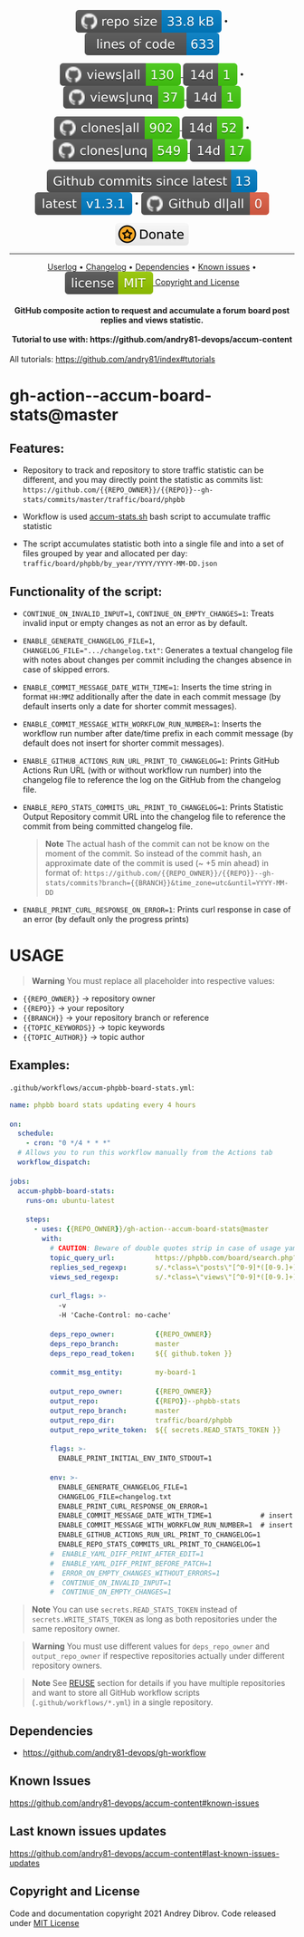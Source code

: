 <p align="center">
  <a href="#">
    <img src="https://github.com/andry81-cache/andry81-devops--gh-content-cache/raw/master/repo/andry81-devops/gh-action--accum-board-stats/badges/metrics/shields-repo-size.svg" valign="middle" alt="GitHub repo size in bytes" /></a>
<!-- -- >
• <a href="#">
    <img src="https://github.com/andry81-cache/andry81-devops--gh-content-cache/raw/master/repo/andry81-devops/gh-action--accum-board-stats/badges/metrics/shields-code-size.svg" valign="middle" alt="code size in bytes" /></a>
<!-- -->
• <a href="https://github.com/XAMPPRocky/tokei">
    <img src="https://github.com/andry81-cache/andry81-devops--gh-content-cache/raw/master/repo/andry81-devops/gh-action--accum-board-stats/badges/metrics/tokei-lines-of-code.svg" valign="middle" alt="lines of code by tokei.rs" /></a>
</p>

<p align="center">
  <a href="https://github.com/andry81-stats/gh-action--accum-board-stats--gh-stats/commits/master/traffic/views">
    <img src="https://github.com/andry81-cache/andry81-devops--gh-content-cache/raw/master/repo/andry81-devops/gh-action--accum-board-stats/badges/traffic/views/all.svg" valign="middle" alt="GitHub views|any|total" />
    <img src="https://github.com/andry81-cache/andry81-devops--gh-content-cache/raw/master/repo/andry81-devops/gh-action--accum-board-stats/badges/traffic/views/all-14d.svg" valign="middle" alt="GitHub views|any|14d" /></a>
• <a href="https://github.com/andry81-stats/gh-action--accum-board-stats--gh-stats/commits/master/traffic/views">
    <img src="https://github.com/andry81-cache/andry81-devops--gh-content-cache/raw/master/repo/andry81-devops/gh-action--accum-board-stats/badges/traffic/views/unq.svg" valign="middle" alt="GitHub views|unique per day|total" />
    <img src="https://github.com/andry81-cache/andry81-devops--gh-content-cache/raw/master/repo/andry81-devops/gh-action--accum-board-stats/badges/traffic/views/unq-14d.svg" valign="middle" alt="GitHub views|unique per day|14d" /></a>
</p>

<p align="center">
  <a href="https://github.com/andry81-stats/gh-action--accum-board-stats--gh-stats/commits/master/traffic/clones">
    <img src="https://github.com/andry81-cache/andry81-devops--gh-content-cache/raw/master/repo/andry81-devops/gh-action--accum-board-stats/badges/traffic/clones/all.svg" valign="middle" alt="GitHub clones|any|total" />
    <img src="https://github.com/andry81-cache/andry81-devops--gh-content-cache/raw/master/repo/andry81-devops/gh-action--accum-board-stats/badges/traffic/clones/all-14d.svg" valign="middle" alt="GitHub clones|any|14d" /></a>
• <a href="https://github.com/andry81-stats/gh-action--accum-board-stats--gh-stats/commits/master/traffic/clones">
    <img src="https://github.com/andry81-cache/andry81-devops--gh-content-cache/raw/master/repo/andry81-devops/gh-action--accum-board-stats/badges/traffic/clones/unq.svg" valign="middle" alt="GitHub clones|unique per day|total" />
    <img src="https://github.com/andry81-cache/andry81-devops--gh-content-cache/raw/master/repo/andry81-devops/gh-action--accum-board-stats/badges/traffic/clones/unq-14d.svg" valign="middle" alt="GitHub clones|unique per day|14d" /></a>
</p>

<p align="center">
  <a href="https://github.com/andry81-devops/gh-action--accum-board-stats/commits">
    <img src="https://github.com/andry81-cache/andry81-devops--gh-content-cache/raw/master/repo/andry81-devops/gh-action--accum-board-stats/badges/metrics/commits-since-latest.svg" valign="middle" alt="GitHub commits since latest version" /></a>
  <a href="https://github.com/andry81-devops/gh-action--accum-board-stats/releases">
    <img src="https://github.com/andry81-cache/andry81-devops--gh-content-cache/raw/master/repo/andry81-devops/gh-action--accum-board-stats/badges/metrics/latest-release-name.svg" valign="middle" alt="latest release name" /></a>
• <a href="https://github.com/andry81-devops/gh-action--accum-board-stats/releases">
    <img src="https://github.com/andry81-cache/andry81-devops--gh-content-cache/raw/master/repo/andry81-devops/gh-action--accum-board-stats/badges/metrics/github-all-releases.svg" valign="middle" alt="GitHub all releases" /></a>
</p>

<p align="center">
  <a href="https://github.com/andry81/donate"><img src="https://github.com/andry81-cache/gh-content-static-cache/raw/master/common/badges/donate/donate.svg" valign="middle" alt="donate" /></a>
</p>

---

<p align="center">
  <a href="https://github.com/andry81-devops/gh-action--accum-board-stats/tree/HEAD/userlog.md">Userlog</a>
• <a href="https://github.com/andry81-devops/gh-action--accum-board-stats/tree/HEAD/changelog.txt">Changelog</a>
• <a href="#dependecies">Dependencies</a>
• <a href="#known-issues">Known issues</a>
• <a href="#copyright-and-license"><img src="https://github.com/andry81-cache/gh-content-static-cache/raw/master/common/badges/license/mit-license.svg" valign="middle" alt="copyright and license" />&nbsp;Copyright and License</a>
</p>

<h4 align="center">GitHub composite action to request and accumulate a forum board post replies and views statistic.<br/>
<br/>
Tutorial to use with: https://github.com/andry81-devops/accum-content</h4>

All tutorials: https://github.com/andry81/index#tutorials

##

# gh-action--accum-board-stats@master

## Features:

* Repository to track and repository to store traffic statistic can be different, and you may directly point the statistic as commits list:
  `https://github.com/{{REPO_OWNER}}/{{REPO}}--gh-stats/commits/master/traffic/board/phpbb`

* Workflow is used [accum-stats.sh](https://github.com/andry81-devops/gh-workflow/tree/HEAD/bash/board/accum-stats.sh) bash script to accumulate traffic statistic

* The script accumulates statistic both into a single file and into a set of files grouped by year and allocated per day:
  `traffic/board/phpbb/by_year/YYYY/YYYY-MM-DD.json`

## Functionality of the script:

* `CONTINUE_ON_INVALID_INPUT=1`, `CONTINUE_ON_EMPTY_CHANGES=1`:
  Treats invalid input or empty changes as not an error as by default.

* `ENABLE_GENERATE_CHANGELOG_FILE=1`, `CHANGELOG_FILE=".../changelog.txt"`:
  Generates a textual changelog file with notes about changes per commit including the changes absence in case of skipped errors.

* `ENABLE_COMMIT_MESSAGE_DATE_WITH_TIME=1`:
  Inserts the time string in format `HH:MMZ` additionally after the date in each commit message (by default inserts only a date for shorter commit messages).

* `ENABLE_COMMIT_MESSAGE_WITH_WORKFLOW_RUN_NUMBER=1`:
  Inserts the workflow run number after date/time prefix in each commit message (by default does not insert for shorter commit messages).

* `ENABLE_GITHUB_ACTIONS_RUN_URL_PRINT_TO_CHANGELOG=1`:
  Prints GitHub Actions Run URL (with or without workflow run number) into the changelog file to reference the log on the GitHub from the changelog file.

* `ENABLE_REPO_STATS_COMMITS_URL_PRINT_TO_CHANGELOG=1`:
  Prints Statistic Output Repository commit URL into the changelog file to reference the commit from being committed changelog file.

  > **Note** The actual hash of the commit can not be know on the moment of the commit. So instead of the commit hash, an approximate date of the commit is used (~ +5 min ahead) in format of:
  > `https://github.com/{{REPO_OWNER}}/{{REPO}}--gh-stats/commits?branch={{BRANCH}}&time_zone=utc&until=YYYY-MM-DD`

* `ENABLE_PRINT_CURL_RESPONSE_ON_ERROR=1`:
  Prints curl response in case of an error (by default only the progress prints)

# USAGE

> **Warning** You must replace all placeholder into respective values:

* `{{REPO_OWNER}}` -> repository owner
* `{{REPO}}` -> your repository
* `{{BRANCH}}` -> your repository branch or reference
* `{{TOPIC_KEYWORDS}}` -> topic keywords
* `{{TOPIC_AUTHOR}}` -> topic author

## Examples:

<a name="accum-phpbb-board-stats-yml">`.github/workflows/accum-phpbb-board-stats.yml`</a>:

```yml
name: phpbb board stats updating every 4 hours

on:
  schedule:
    - cron: "0 */4 * * *"
  # Allows you to run this workflow manually from the Actions tab
  workflow_dispatch:

jobs:
  accum-phpbb-board-stats:
    runs-on: ubuntu-latest

    steps:
      - uses: {{REPO_OWNER}}/gh-action--accum-board-stats@master
        with:
          # CAUTION: Beware of double quotes strip in case of usage yaml `>-` operator or even a single-quotted string!
          topic_query_url:          https://phpbb.com/board/search.php?keywords=\"{{TOPIC_KEYWORDS}}\"&terms=all&author={{TOPIC_AUTHOR}}&fid%5B%5D=6&sc=0&sf=titleonly&sr=topics&sk=i&sd=d&st=0&ch=1&t=0&submit=Search
          replies_sed_regexp:       s/.*class=\"posts\"[^0-9]*([0-9.]+).*/\1/p
          views_sed_regexp:         s/.*class=\"views\"[^0-9]*([0-9.]+).*/\1/p

          curl_flags: >-
            -v
            -H 'Cache-Control: no-cache'

          deps_repo_owner:          {{REPO_OWNER}}
          deps_repo_branch:         master
          deps_repo_read_token:     ${{ github.token }}

          commit_msg_entity:        my-board-1

          output_repo_owner:        {{REPO_OWNER}}
          output_repo:              {{REPO}}--phpbb-stats
          output_repo_branch:       master
          output_repo_dir:          traffic/board/phpbb
          output_repo_write_token:  ${{ secrets.READ_STATS_TOKEN }}

          flags: >-
            ENABLE_PRINT_INITIAL_ENV_INTO_STDOUT=1

          env: >-
            ENABLE_GENERATE_CHANGELOG_FILE=1
            CHANGELOG_FILE=changelog.txt
            ENABLE_PRINT_CURL_RESPONSE_ON_ERROR=1
            ENABLE_COMMIT_MESSAGE_DATE_WITH_TIME=1            # insert the time string in format HH:MMZ additionally after the date in each commit message
            ENABLE_COMMIT_MESSAGE_WITH_WORKFLOW_RUN_NUMBER=1  # insert the workflow run number after date/time prefix in each commit message
            ENABLE_GITHUB_ACTIONS_RUN_URL_PRINT_TO_CHANGELOG=1
            ENABLE_REPO_STATS_COMMITS_URL_PRINT_TO_CHANGELOG=1
          #  ENABLE_YAML_DIFF_PRINT_AFTER_EDIT=1
          #  ENABLE_YAML_DIFF_PRINT_BEFORE_PATCH=1
          #  ERROR_ON_EMPTY_CHANGES_WITHOUT_ERRORS=1
          #  CONTINUE_ON_INVALID_INPUT=1
          #  CONTINUE_ON_EMPTY_CHANGES=1
```

> **Note** You can use `secrets.READ_STATS_TOKEN` instead of `secrets.WRITE_STATS_TOKEN` as long as both repositories under the same repository owner.

> **Warning** You must use different values for `deps_repo_owner` and `output_repo_owner` if respective repositories actually under different repository owners.

> **Note** See <a href="https://github.com/andry81-devops/github-accum-stats#reuse">REUSE</a> section for details if you have multiple repositories and want to store all GitHub workflow scripts (`.github/workflows/*.yml`) in a single repository.

## Dependencies

* https://github.com/andry81-devops/gh-workflow

## Known Issues

https://github.com/andry81-devops/accum-content#known-issues

## Last known issues updates

https://github.com/andry81-devops/accum-content#last-known-issues-updates

## Copyright and License

Code and documentation copyright 2021 Andrey Dibrov. Code released under [MIT License](https://github.com/andry81-devops/gh-action--accum-board-stats/tree/HEAD/license.txt)
